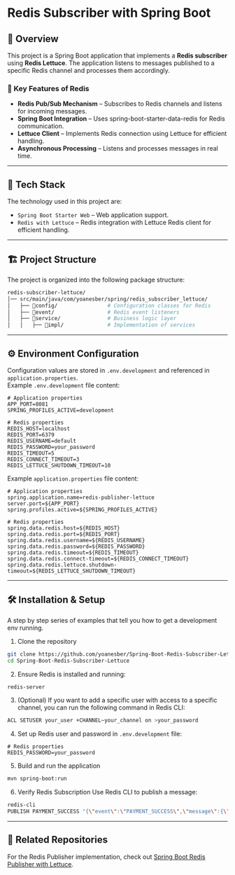 # Redis Subscriber with Spring Boot

## 📖 Overview
This project is a Spring Boot application that implements a **Redis subscriber** using **Redis Lettuce**. The application listens to messages published to a specific Redis channel and processes them accordingly.

### 🚀 Key Features of Redis
- **Redis Pub/Sub Mechanism** – Subscribes to Redis channels and listens for incoming messages.
- **Spring Boot Integration** – Uses spring-boot-starter-data-redis for Redis communication.
- **Lettuce Client** – Implements Redis connection using Lettuce for efficient handling.
- **Asynchronous Processing** – Listens and processes messages in real time.

---

## 🤖 Tech Stack
The technology used in this project are:  
- `Spring Boot Starter Web` – Web application support.
- `Redis with Lettuce` – Redis integration with Lettuce Redis client for efficient handling.
---

## 🏗️ Project Structure
The project is organized into the following package structure:  
```bash
redis-subscriber-lettuce/
│── src/main/java/com/yoanesber/spring/redis_subscriber_lettuce/
│   ├── 📂config/                # Configuration classes for Redis
│   ├── 📂event/                 # Redis event listeners
│   ├── 📂service/               # Business logic layer
│   │   ├── 📂impl/              # Implementation of services
```
---

## ⚙ Environment Configuration
Configuration values are stored in `.env.development` and referenced in `application.properties`.  
Example `.env.development` file content:  
```properties
# Application properties
APP_PORT=8081
SPRING_PROFILES_ACTIVE=development

# Redis properties
REDIS_HOST=localhost
REDIS_PORT=6379
REDIS_USERNAME=default
REDIS_PASSWORD=your_password
REDIS_TIMEOUT=5
REDIS_CONNECT_TIMEOUT=3
REDIS_LETTUCE_SHUTDOWN_TIMEOUT=10
```

Example `application.properties` file content:  
```properties
# Application properties
spring.application.name=redis-publisher-lettuce
server.port=${APP_PORT}
spring.profiles.active=${SPRING_PROFILES_ACTIVE}

# Redis properties
spring.data.redis.host=${REDIS_HOST}
spring.data.redis.port=${REDIS_PORT}
spring.data.redis.username=${REDIS_USERNAME}
spring.data.redis.password=${REDIS_PASSWORD}
spring.data.redis.timeout=${REDIS_TIMEOUT}
spring.data.redis.connect-timeout=${REDIS_CONNECT_TIMEOUT}
spring.data.redis.lettuce.shutdown-timeout=${REDIS_LETTUCE_SHUTDOWN_TIMEOUT}
```
---

## 🛠️ Installation & Setup
A step by step series of examples that tell you how to get a development env running.  
1. Clone the repository
```bash
git clone https://github.com/yoanesber/Spring-Boot-Redis-Subscriber-Lettuce.git
cd Spring-Boot-Redis-Subscriber-Lettuce
```

2. Ensure Redis is installed and running:
```bash
redis-server
```

3. (Optional) If you want to add a specific user with access to a specific channel, you can run the following command in Redis CLI:
```bash
ACL SETUSER your_user +CHANNEL~your_channel on >your_password
```

4. Set up Redis user and password in `.env.development` file:
```properties
# Redis properties
REDIS_PASSWORD=your_password
```

5. Build and run the application
```bash
mvn spring-boot:run
```

6. Verify Redis Subscription Use Redis CLI to publish a message:
```bash
redis-cli
PUBLISH PAYMENT_SUCCESS "{\"event\":\"PAYMENT_SUCCESS\",\"message\":{\"id\":\"1\",\"orderId\":\"ORD123456789\",\"amount\":199.99,\"currency\":\"USD\",\"paymentMethod\":\"PAYPAL\",\"paymentStatus\":\"SUCCESS\",\"cardNumber\":null,\"cardExpiry\":null,\"cardCvv\":null,\"paypalEmail\":\"my@email.com\",\"bankAccount\":null,\"bankName\":null,\"transactionId\":\"TXN1742316764298\",\"retryCount\":0,\"createdAt\":\"2025-03-18T16:52:44.298336Z\",\"updatedAt\":\"2025-03-18T16:52:44.298336Z\"}}"
```
---

## 🔗 Related Repositories
For the Redis Publisher implementation, check out [Spring Boot Redis Publisher with Lettuce](https://github.com/yoanesber/Spring-Boot-Redis-Publisher-Lettuce).